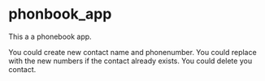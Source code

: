 # phonbook_app
This a a phonebook app.

You could create new contact name and phonenumber.
You could replace with the new numbers if the contact already exists.
You could delete you contact. 
